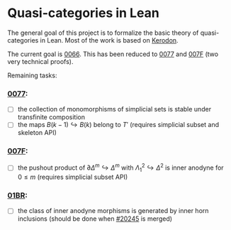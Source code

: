 # Quasi-categories in Lean

The general goal of this project is to formalize the basic theory of quasi-categories in Lean. Most of the work is based on [Kerodon](https://kerodon.net/).

The current goal is [0066](https://kerodon.net/tag/0066). This has been reduced to [0077](https://kerodon.net/tag/0077) and [007F](https://kerodon.net/tag/007F) (two very technical proofs).

Remaining tasks:

### [0077](https://kerodon.net/tag/0077):
- [ ] the collection of monomorphisms of simplicial sets is stable under transfinite composition
- [ ] the maps $B(k - 1) \hookrightarrow B(k)$ belong to $T'$ (requires simplicial subset and skeleton API)

### [007F](https://kerodon.net/tag/007F):
- [ ] the pushout product of $\partial\Delta^m \hookrightarrow \Delta^m$ with $\Lambda^2_1 \hookrightarrow \Delta^2$ is inner anodyne for $0 \le m$ (requires simplicial subset API)

### [01BR](https://kerodon.net/tag/01BR):
- [ ] the class of inner anodyne morphisms is generated by inner horn inclusions (should be done when [#20245](https://github.com/leanprover-community/mathlib4/pull/20245) is merged)
